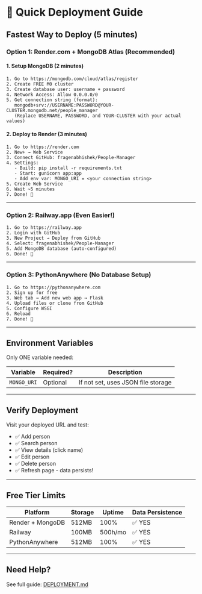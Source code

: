 # 🚀 Quick Deployment Guide

## Fastest Way to Deploy (5 minutes)

### Option 1: Render.com + MongoDB Atlas (Recommended)

#### 1. Setup MongoDB (2 minutes)
```
1. Go to https://mongodb.com/cloud/atlas/register
2. Create FREE M0 cluster
3. Create database user: username + password
4. Network Access: Allow 0.0.0.0/0
5. Get connection string (format):
   mongodb+srv://USERNAME:PASSWORD@YOUR-CLUSTER.mongodb.net/people_manager
   (Replace USERNAME, PASSWORD, and YOUR-CLUSTER with your actual values)
```

#### 2. Deploy to Render (3 minutes)
```
1. Go to https://render.com
2. New+ → Web Service
3. Connect GitHub: fragenabhishek/People-Manager
4. Settings:
   - Build: pip install -r requirements.txt
   - Start: gunicorn app:app
   - Add env var: MONGO_URI = <your connection string>
5. Create Web Service
6. Wait ~5 minutes
7. Done! 🎉
```

---

### Option 2: Railway.app (Even Easier!)

```
1. Go to https://railway.app
2. Login with GitHub
3. New Project → Deploy from GitHub
4. Select: fragenabhishek/People-Manager
5. Add MongoDB database (auto-configured)
6. Done! 🎉
```

---

### Option 3: PythonAnywhere (No Database Setup)

```
1. Go to https://pythonanywhere.com
2. Sign up for free
3. Web tab → Add new web app → Flask
4. Upload files or clone from GitHub
5. Configure WSGI
6. Reload
7. Done! 🎉
```

---

## Environment Variables

Only ONE variable needed:

| Variable | Required? | Description |
|----------|-----------|-------------|
| `MONGO_URI` | Optional | If not set, uses JSON file storage |

---

## Verify Deployment

Visit your deployed URL and test:
- ✅ Add person
- ✅ Search person
- ✅ View details (click name)
- ✅ Edit person
- ✅ Delete person
- ✅ Refresh page - data persists!

---

## Free Tier Limits

| Platform | Storage | Uptime | Data Persistence |
|----------|---------|--------|------------------|
| Render + MongoDB | 512MB | 100% | ✅ YES |
| Railway | 100MB | 500h/mo | ✅ YES |
| PythonAnywhere | 512MB | 100% | ✅ YES |

---

## Need Help?

See full guide: [DEPLOYMENT.md](DEPLOYMENT.md)

